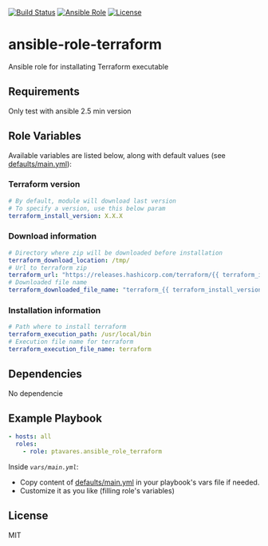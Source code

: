 [![Build Status](https://img.shields.io/travis/ptavares/ansible-role-terraform/master.svg?style=flat-square)](https://travis-ci.org/ptavares/ansible-role-terraform)
[![Ansible Role](https://img.shields.io/ansible/role/29415.svg)](https://galaxy.ansible.com/ptavares/ansible-role-terraform)
[![License](https://img.shields.io/badge/license-MIT-brightgreen.svg?style=flat-square)](https://github.com/ptavares/ansible-role-terraform/blob/master/LICENSE)

ansible-role-terraform
=========

Ansible role for installating Terraform executable

Requirements
------------

Only test with ansible 2.5 min version

Role Variables
--------------
Available variables are listed below, along with default values (see [defaults/main.yml](https://github.com/ptavares/ansible-role-terraform/blob/master/defaults/main.yml)):

### Terraform version 

```yaml
# By default, module will download last version
# To specify a version, use this below param
terraform_install_version: X.X.X
```
### Download information

```yaml
# Directory where zip will be downloaded before installation
terraform_download_location: /tmp/
# Url to terraform zip
terraform_url: "https://releases.hashicorp.com/terraform/{{ terraform_install_version }}/terraform_{{ terraform_install_version }}_linux_amd64.zip"
# Downloaded file name 
terraform_downloaded_file_name: "terraform_{{ terraform_install_version }}_linux_amd64.zip"
```

### Installation information

```yaml
# Path where to install terraform
terraform_execution_path: /usr/local/bin
# Execution file name for terraform
terraform_execution_file_name: terraform
```

Dependencies
------------

No dependencie

Example Playbook
----------------

```yaml
- hosts: all
  roles:
    - role: ptavares.ansible_role_terraform
```
Inside *`vars/main.yml`*:
- Copy content of [defaults/main.yml](https://github.com/ptavares/ansible-role-terraform/blob/master/defaults/main.yml) in your playbook's vars file if needed.
- Customize it as you like (filling role's variables)

License
-------

MIT

